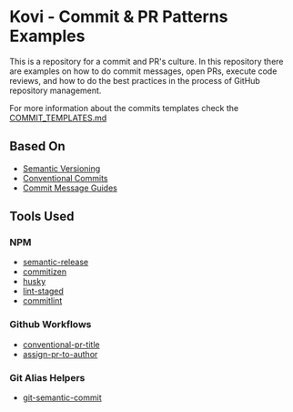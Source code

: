 # Kovi - Commit & PR Patterns Examples

This is a repository for a commit and PR's culture. In this repository there are examples on how to do commit messages, open PRs, execute code reviews, and how to do the best practices in the process of GitHub repository management.

For more information about the commits templates check the [COMMIT_TEMPLATES.md](./COMMIT_TEMPLATES.md)

## Based On

- [Semantic Versioning](https://semver.org/)
- [Conventional Commits](https://www.conventionalcommits.org/)
- [Commit Message Guides](https://github.com/RomuloOliveira/commit-messages-guide)

## Tools Used

### NPM
- [semantic-release](https://github.com/semantic-release/semantic-release)
- [commitizen](https://github.com/commitizen/cz-cli)
- [husky](https://github.com/typicode/husky)
- [lint-staged](https://github.com/okonet/lint-staged)
- [commitlint](https://github.com/conventional-changelog/commitlint)

### Github Workflows
- [conventional-pr-title](https://github.com/marketplace/actions/conventionnal-pr-title)
- [assign-pr-to-author](https://github.com/marketplace/actions/assign-pr-to-author)

### Git Alias Helpers
- [git-semantic-commit](https://github.com/fteem/git-semantic-commits)
